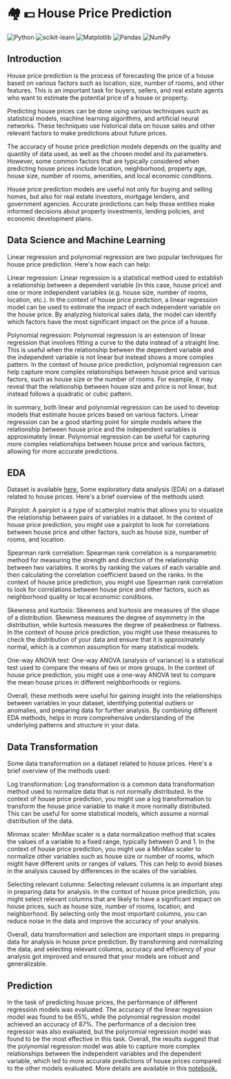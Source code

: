 # :houses: :dollar: House Price Prediction
![Python](https://img.shields.io/badge/python-3670A0?style=for-the-badge&logo=python&logoColor=ffdd54)
![scikit-learn](https://img.shields.io/badge/scikit--learn-%23F7931E.svg?style=for-the-badge&logo=scikit-learn&logoColor=white)
![Matplotlib](https://img.shields.io/badge/Matplotlib-%23ffffff.svg?style=for-the-badge&logo=Matplotlib&logoColor=black)
![Pandas](https://img.shields.io/badge/pandas-%23150458.svg?style=for-the-badge&logo=pandas&logoColor=white)
![NumPy](https://img.shields.io/badge/numpy-%23013243.svg?style=for-the-badge&logo=numpy&logoColor=white)

## Introduction
House price prediction is the process of forecasting the price of a house based on various factors such as location, size, number of rooms, and other features. This is an important task for buyers, sellers, and real estate agents who want to estimate the potential price of a house or property.

Predicting house prices can be done using various techniques such as statistical models, machine learning algorithms, and artificial neural networks. These techniques use historical data on house sales and other relevant factors to make predictions about future prices.

The accuracy of house price prediction models depends on the quality and quantity of data used, as well as the chosen model and its parameters. However, some common factors that are typically considered when predicting house prices include location, neighborhood, property age, house size, number of rooms, amenities, and local economic conditions.

House price prediction models are useful not only for buying and selling homes, but also for real estate investors, mortgage lenders, and government agencies. Accurate predictions can help these entities make informed decisions about property investments, lending policies, and economic development plans.



## Data Science and Machine Learning
Linear regression and polynomial regression are two popular techniques for house price prediction. Here's how each can help:

Linear regression:
Linear regression is a statistical method used to establish a relationship between a dependent variable (in this case, house price) and one or more independent variables (e.g. house size, number of rooms, location, etc.). In the context of house price prediction, a linear regression model can be used to estimate the impact of each independent variable on the house price. By analyzing historical sales data, the model can identify which factors have the most significant impact on the price of a house.

Polynomial regression:
Polynomial regression is an extension of linear regression that involves fitting a curve to the data instead of a straight line. This is useful when the relationship between the dependent variable and the independent variable is not linear but instead shows a more complex pattern. In the context of house price prediction, polynomial regression can help capture more complex relationships between house price and various factors, such as house size or the number of rooms. For example, it may reveal that the relationship between house size and price is not linear, but instead follows a quadratic or cubic pattern.

In summary, both linear and polynomial regression can be used to develop models that estimate house prices based on various factors. Linear regression can be a good starting point for simple models where the relationship between house price and the independent variables is approximately linear. Polynomial regression can be useful for capturing more complex relationships between house price and various factors, allowing for more accurate predictions.



## EDA 
 Dataset is available [here.](https://github.com/iqrabismii/Machine-Learning-Projects/blob/main/housepriceprediction/data.xlsx)
 Some exploratory data analysis (EDA) on a dataset related to house prices. Here's a brief overview of the methods used:
 
 Pairplot:
A pairplot is a type of scatterplot matrix that allows you to visualize the relationship between pairs of variables in a dataset. In the context of house price prediction, you might use a pairplot to look for correlations between house price and other factors, such as house size, number of rooms, and location.

Spearman rank correlation:
Spearman rank correlation is a nonparametric method for measuring the strength and direction of the relationship between two variables. It works by ranking the values of each variable and then calculating the correlation coefficient based on the ranks. In the context of house price prediction, you might use Spearman rank correlation to look for correlations between house price and other factors, such as neighborhood quality or local economic conditions.

Skewness and kurtosis:
Skewness and kurtosis are measures of the shape of a distribution. Skewness measures the degree of asymmetry in the distribution, while kurtosis measures the degree of peakedness or flatness. In the context of house price prediction, you might use these measures to check the distribution of your data and ensure that it is approximately normal, which is a common assumption for many statistical models.

One-way ANOVA test:
One-way ANOVA (analysis of variance) is a statistical test used to compare the means of two or more groups. In the context of house price prediction, you might use a one-way ANOVA test to compare the mean house prices in different neighborhoods or regions.

Overall, these methods were useful for gaining insight into the relationships between variables in your dataset, identifying potential outliers or anomalies, and preparing  data for further analysis. By combining different EDA methods, helps in  more comprehensive understanding of the underlying patterns and structure in your data.
 
## Data Transformation 

Some data transformation on a dataset related to house prices. Here's a brief overview of the methods used:

Log transformation:
Log transformation is a common data transformation method used to normalize data that is not normally distributed. In the context of house price prediction, you might use a log transformation to transform the house price variable to make it more normally distributed. This can be useful for some statistical models, which assume a normal distribution of the data.

Minmax scaler:
MinMax scaler is a data normalization method that scales the values of a variable to a fixed range, typically between 0 and 1. In the context of house price prediction, you might use a MinMax scaler to normalize other variables such as house size or number of rooms, which might have different units or ranges of values. This can help to avoid biases in the analysis caused by differences in the scales of the variables.

Selecting relevant columns:
Selecting relevant columns is an important step in preparing data for analysis. In the context of house price prediction, you might select relevant columns that are likely to have a significant impact on house prices, such as house size, number of rooms, location, and neighborhood. By selecting only the most important columns, you can reduce noise in the data and improve the accuracy of your analysis.

Overall, data transformation and selection are important steps in preparing data for analysis in house price prediction. By transforming and normalizing the data, and selecting relevant columns, accuracy and efficiency of your analysis got improved and ensured that your models are robust and generalizable.

## Prediction
In the task of predicting house prices, the performance of different regression models was evaluated. The accuracy of the linear regression model was found to be 65%, while the polynomial regression model achieved an accuracy of 87%. The performance of a decision tree regressor was also evaluated, but the polynomial regression model was found to be the most effective in this task. Overall, the results suggest that the polynomial regression model was able to capture more complex relationships between the independent variables and the dependent variable, which led to more accurate predictions of house prices compared to the other models evaluated.
More details are available in this [notebook.](https://github.com/iqrabismii/Machine-Learning-Projects/blob/main/housepriceprediction/data.xlsx) 





 
 
 
 
 
 
 
 
 
 
 
 
 
 
 
 
